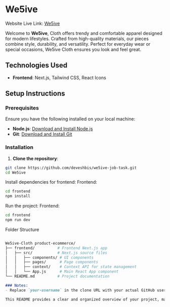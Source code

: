 # We5ive 


Website Live Link: [We5ive](https://we5ive-job-task.vercel.app)


Welcome to **We5ive**, Cloth offers trendy and comfortable apparel designed for modern lifestyles. Crafted from high-quality materials, our pieces combine style, durability, and versatility. Perfect for everyday wear or special occasions, We5ive Cloth ensures you look and feel great.

## Technologies Used

- **Frontend**: Next.js, Tailwind CSS, React Icons
  
## Setup Instructions

### Prerequisites

Ensure you have the following installed on your local machine:

- **Node.js**: [Download and Install Node.js](https://nodejs.org/)
- **Git**: [Download and Install Git](https://git-scm.com/)

### Installation

1. **Clone the repository**:

```bash
git clone https://github.com/deveshbis/we5ive-job-task.git
cd We5ive
```
Install dependencies for frontend:
Frontend:

```bash
cd frontend
npm install
```

Run the project:
Frontend:

```bash
cd frontend
npm run dev
```

Folder Structure
```bash

We5ive-Cloth product-ecommerce/
├── frontend/          # Frontend Next.js app
│   ├── src/           # Next.js source files
│   │   ├── components/ # UI components
│   │   ├── pages/      # Page components
│   │   ├── context/    # Context API for state management
│   │   └── App.js      # Main React App component
└── README.md          # Project documentation
```
```markdown
### Notes:
- Replace `your-username` in the clone URL with your actual GitHub username.

This README provides a clear and organized overview of your project, making it easy for others to understand and contact
